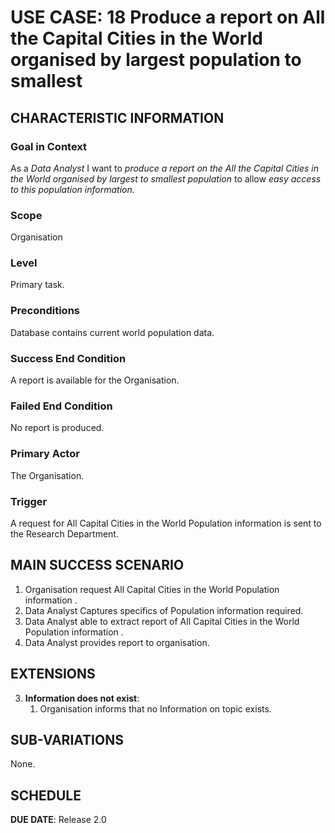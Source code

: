 # USE CASE: 18 Produce a report on All the Capital Cities in the World organised by largest population to smallest

## CHARACTERISTIC INFORMATION

### Goal in Context

As a *Data Analyst* I want to *produce a report on the All the Capital Cities in the World organised by largest to smallest population* to allow *easy access to this population information.*

### Scope

Organisation

### Level

Primary task.

### Preconditions

Database contains current world population data.

### Success End Condition

A report is available for the Organisation.

### Failed End Condition

No report is produced.

### Primary Actor

The Organisation.

### Trigger

A request for All Capital Cities in the World Population information is sent to the Research Department.

## MAIN SUCCESS SCENARIO

1. Organisation request All Capital Cities in the World Population information .
2. Data Analyst Captures specifics of Population information required.
3. Data Analyst able to extract report of All Capital Cities in the World Population information .
4. Data Analyst provides report to organisation.


## EXTENSIONS

3. **Information does not exist**:
   1. Organisation informs that no Information on topic exists.

## SUB-VARIATIONS

None.

## SCHEDULE

**DUE DATE**: Release 2.0
